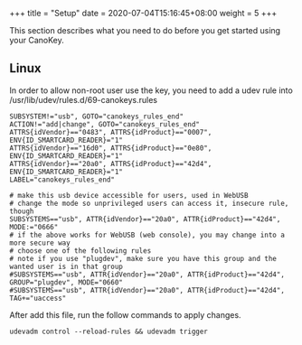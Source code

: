 +++
title = "Setup"
date =  2020-07-04T15:16:45+08:00
weight = 5
+++

This section describes what you need to do before you get started using your CanoKey.

## Linux

In order to allow non-root user use the key, you need to add a udev rule into /usr/lib/udev/rules.d/69-canokeys.rules

```
SUBSYSTEM!="usb", GOTO="canokeys_rules_end"
ACTION!="add|change", GOTO="canokeys_rules_end"
ATTRS{idVendor}=="0483", ATTRS{idProduct}=="0007", ENV{ID_SMARTCARD_READER}="1"
ATTRS{idVendor}=="16d0", ATTRS{idProduct}=="0e80", ENV{ID_SMARTCARD_READER}="1"
ATTRS{idVendor}=="20a0", ATTRS{idProduct}=="42d4", ENV{ID_SMARTCARD_READER}="1"
LABEL="canokeys_rules_end"

# make this usb device accessible for users, used in WebUSB
# change the mode so unprivileged users can access it, insecure rule, though
SUBSYSTEMS=="usb", ATTR{idVendor}=="20a0", ATTR{idProduct}=="42d4", MODE:="0666"
# if the above works for WebUSB (web console), you may change into a more secure way
# choose one of the following rules
# note if you use "plugdev", make sure you have this group and the wanted user is in that group
#SUBSYSTEMS=="usb", ATTR{idVendor}=="20a0", ATTR{idProduct}=="42d4", GROUP="plugdev", MODE="0660"
#SUBSYSTEMS=="usb", ATTR{idVendor}=="20a0", ATTR{idProduct}=="42d4", TAG+="uaccess"
```
After add this file, run the follow commands to apply changes.

```
udevadm control --reload-rules && udevadm trigger
```
